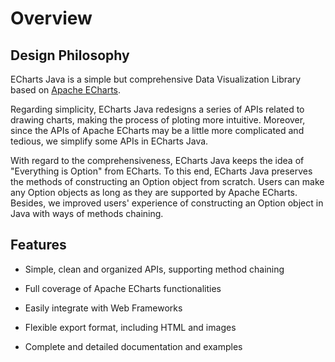 # Overview

## Design Philosophy

ECharts Java is a simple but comprehensive Data Visualization Library based on [Apache ECharts](https://echarts.apache.org/en/index.html).

Regarding simplicity, ECharts Java redesigns a series of APIs related to drawing charts, making the process of ploting more intuitive. Moreover, since the APIs of Apache ECharts may be a little more complicated and tedious, we simplify some APIs in ECharts Java.

With regard to the comprehensiveness, ECharts Java keeps the idea of "Everything is Option" from ECharts. To this end, ECharts Java preserves the methods of constructing an Option object from scratch. Users can make any Option objects as long as they are supported by Apache ECharts. Besides, we improved users' experience of constructing an Option object in Java with ways of methods chaining.

## Features

- Simple, clean and organized APIs, supporting method chaining

- Full coverage of Apache ECharts functionalities

- Easily integrate with Web Frameworks

- Flexible export format, including HTML and images

- Complete and detailed documentation and examples